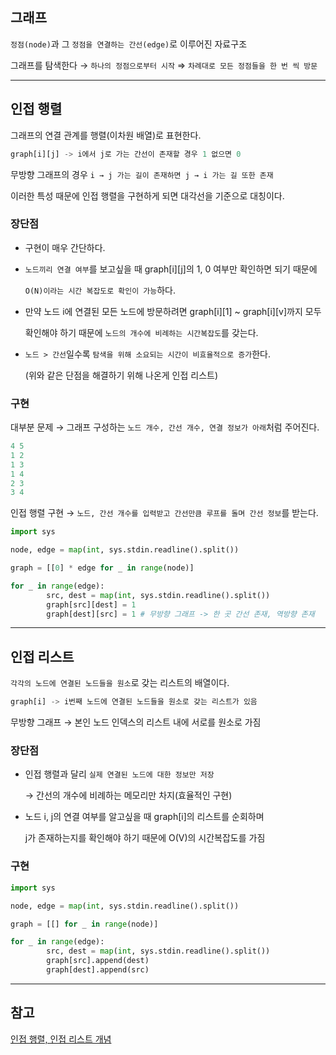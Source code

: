 ## 그래프

`정점(node)`과 그 `정점을 연결하는 간선(edge)`로 이루어진 자료구조

그래프를 탐색한다 → `하나의 정점으로부터 시작` ⇒ `차례대로 모든 정점들을 한 번 씩 방문`

---

## 인접 행렬

그래프의 연결 관계를 행렬(이차원 배열)로 표현한다.

```python
graph[i][j] -> i에서 j로 가는 간선이 존재할 경우 1 없으면 0
```

무방향 그래프의 경우 `i → j 가는 길이 존재하면 j → i 가는 길 또한 존재`

이러한 특성 때문에 인접 행렬을 구현하게 되면 대각선을 기준으로 대칭이다.

### 장단점

- 구현이 매우 간단하다.
- `노드끼리 연결 여부`를 보고싶을 때 graph[i][j]의 1, 0 여부만 확인하면 되기 때문에
    
    `O(N)이라는 시간 복잡도로 확인이 가능`하다.
    
- 만약 노드 i에 연결된 모든 노드에 방문하려면 graph[i][1] ~ graph[i][v]까지 모두
    
    확인해야 하기 때문에 `노드의 개수에 비례하는 시간복잡도`를 갖는다.
    
- `노드 > 간선`일수록 `탐색을 위해 소요되는 시간이 비효율적으로 증가`한다.
    
    (위와 같은 단점을 해결하기 위해 나온게 인접 리스트)
    

### 구현

대부분 문제 → 그래프 구성하는 `노드 개수, 간선 개수, 연결 정보가 아래`처럼 주어진다.

```python
4 5
1 2
1 3
1 4
2 3
3 4
```

인접 행렬 구현 → `노드, 간선 개수를 입력받고 간선만큼 루프를 돌며 간선 정보`를 받는다.

```python
import sys

node, edge = map(int, sys.stdin.readline().split())

graph = [[0] * edge for _ in range(node)]

for _ in range(edge):
		src, dest = map(int, sys.stdin.readline().split())
		graph[src][dest] = 1
		graph[dest][src] = 1 # 무방향 그래프 -> 한 곳 간선 존재, 역방향 존재
```

---

## 인접 리스트

`각각의 노드에 연결된 노드들을 원소`로 갖는 리스트의 배열이다.

```python
graph[i] -> i번째 노드에 연결된 노드들을 원소로 갖는 리스트가 있음
```

무방향 그래프 → 본인 노드 인덱스의 리스트 내에 서로를 원소로 가짐

### 장단점

- 인접 행렬과 달리 `실제 연결된 노드에 대한 정보만 저장`
    
    → 간선의 개수에 비례하는 메모리만 차지(효율적인 구현)
    
- 노드 i, j의 연결 여부를 알고싶을 때 graph[i]의 리스트를 순회하며
    
    j가 존재하는지를 확인해야 하기 때문에 O(V)의 시간복잡도를 가짐
    

### 구현

```python
import sys

node, edge = map(int, sys.stdin.readline().split())

graph = [[] for _ in range(node)]

for _ in range(edge):
		src, dest = map(int, sys.stdin.readline().split())
		graph[src].append(dest)
		graph[dest].append(src)
```

---

## 참고

[인접 행렬, 인접 리스트 개념](https://duwjdtn11.tistory.com/515)
